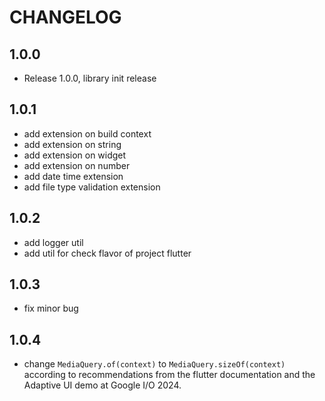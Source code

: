 # CHANGELOG

## 1.0.0

* Release 1.0.0, library init release

## 1.0.1

* add extension on build context
* add extension on string
* add extension on widget
* add extension on number
* add date time extension
* add file type validation extension

## 1.0.2

* add logger util
* add util for check flavor of project flutter

## 1.0.3

* fix minor bug

## 1.0.4

* change ```MediaQuery.of(context)``` to ```MediaQuery.sizeOf(context)``` according to recommendations from the flutter documentation and the Adaptive UI demo at Google I/O 2024.
